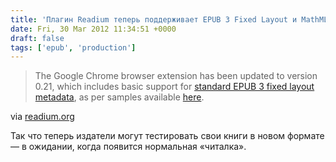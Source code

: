 ```yaml
---
title: 'Плагин Readium теперь поддерживает EPUB 3 Fixed Layout и MathML'
date: Fri, 30 Mar 2012 11:34:51 +0000
draft: false
tags: ['epub', 'production']
---
```


> The Google Chrome browser extension has been updated to version 0.21, which includes basic support for [standard EPUB 3 fixed layout metadata](http://idpf.org/epub/fxl/), as per samples available [here](http://code.google.com/p/epub-samples/wiki/FeatureMatrix#Fixed_Layout).

via [readium.org](http://readium.org/news/readium-supports-epub-3-fixed-layout-metadata)

Так что теперь издатели могут тестировать свои книги в новом формате — в ожидании, когда появится нормальная «читалка».